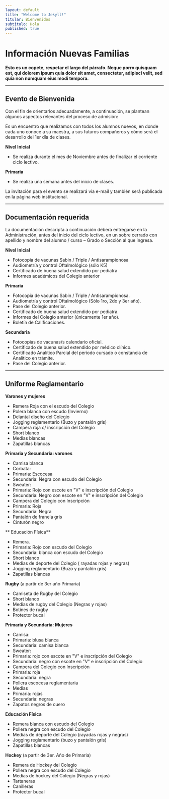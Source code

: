 ```yaml
---
layout: default
title: "Welcome to Jekyll!"
titular: Bienvenidos
subtitulo: Hola
published: true
---
```


# Información Nuevas Familias

**Esto es un copete, respetar el largo del párrafo. Neque porro quisquam est, qui dolorem ipsum quia dolor sit amet, consectetur, adipisci velit, sed quia non numquam eius modi tempora.**

---

## Evento de Bienvenida
Con el fin de orientarlos adecuadamente, a continuación, se plantean algunos aspectos relevantes del proceso de admisión:

Es un encuentro que realizamos con todos los alumnos nuevos, en donde cada uno conoce a su maestra, a sus futuros compañeros y cómo será el desarrollo del 1er día de clases. 
 
**Nivel Inicial**

- Se realiza durante el mes de Noviembre antes de finalizar el corriente ciclo lectivo.

**Primaria**

- Se realiza una semana antes del inicio de clases.
 
La invitación para el evento se realizará vía e-mail y también será publicada en la página web institucional. 

---

## Documentación requerida 

La documentación descripta a continuación deberá entregarse en la Administración, antes del inicio del ciclo lectivo, en un sobre cerrado con apellido y nombre del alumno / curso – Grado o Sección al que ingresa. 
 
**Nivel Inicial**

- Fotocopia de vacunas Sabin / Triple / Antisarampionosa 
- Audiometría y control Oftalmológico (sólo K5) 
- Certificado de buena salud extendido por pediatra 
- Informes académicos del Colegio anterior 
 
**Primaria**

- Fotocopia de vacunas Sabin / Triple / Antisarampionosa.
- Audiometría y control Oftalmológico (Sólo 1ro, 2do y 3er año).
- Pase del Colegio anterior.
- Certificado de buena salud extendido por pediatra.
- Informes del Colegio anterior (únicamente 1er año). 
- Boletín de Calificaciones.
 
**Secundaria**

- Fotocopias de vacunas/s calendario oficial.
- Certificado de buena salud extendido por médico clínico.
- Certificado Analítico Parcial del periodo cursado o constancia de Analítico en trámite.
- Pase del Colegio anterior.

---

## Uniforme Reglamentario

**Varones y mujeres** 
- Remera Roja con el escudo del Colegio 
- Polera blanca con escudo (Invierno)
- Delantal diseño del Colegio
- Jogging reglamentario (Buzo y pantalón gris)
- Campera roja c/ inscripción del Colegio
- Short blanco
- Medias blancas
- Zapatillas blancas

**Primaria y Secundaria: varones**
 
- Camisa blanca
- Corbata:
- Primaria: Escocesa
- Secundaria: Negra con escudo del Colegio
- Sweater:
- Primaria: Rojo con escote en "V" e inscripción del Colegio
- Secundaria: Negro con escote en "V" e inscripción del Colegio
- Campera del Colegio con Inscripción
- Primaria: Roja
- Secundaria: Negra
- Pantalón de franela gris
- Cinturón negro

** Educación Física**

- Remera. 
- Primaria: Rojo con escudo del Colegio
- Secundaria: blanca con escudo del Colegio
- Short blanco
- Medias de deporte del Colegio ( rayadas rojas y negras)
- Jogging reglamentario (Buzo y pantalón gris)
- Zapatillas blancas
 
**Rugby** (a partir de 3er año Primaria) 

- Camiseta de Rugby del Colegio 
- Short blanco
- Medias de rugby del Colegio (Negras y rojas) 
- Botines de rugby 
- Protector bucal

**Primaria y Secundaria: Mujeres**
 
- Camisa: 
- Primaria: blusa blanca 
- Secundaria: camisa blanca 
- Sweater: 
- Primaria: rojo con escote en "V" e inscripción del Colegio 
- Secundaria: negro con escote en "V" e inscripción del Colegio 
- Campera del Colegio con Inscripción 
- Primaria: roja
- Secundaria: negra 
- Pollera escocesa reglamentaria 
- Medias
- Primaria: rojas 
- Secundaria: negras 
- Zapatos negros de cuero 
 
**Educación Física**

- Remera blanca con escudo del Colegio 
- Pollera negra con escudo del Colegio 
- Medias de deporte del Colegio (rayadas rojas y negras) 
- Jogging reglamentario (buzo y pantalón gris) 
- Zapatillas blancas 

**Hockey** (a partir de 3er. Año de Primaria)

- Remera de Hockey del Colegio 
- Pollera negra con escudo del Colegio 
- Medias de hockey del Colegio (Negras y rojas) 
- Tartaneras 
- Canilleras 
- Protector bucal 


